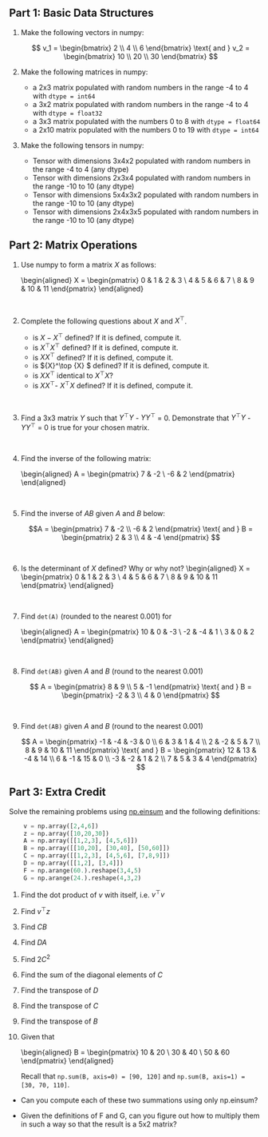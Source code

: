 <!-- #region -->
## Part 1:  Basic Data Structures

1. Make the following vectors in numpy:

    $$
    v_1 = 
    \begin{bmatrix}
    2 \\
    4 \\
    6
    \end{bmatrix}
    \text{ and }
    v_2 = 
    \begin{bmatrix}
    10 \\
    20 \\
    30
    \end{bmatrix}
    $$


2. Make the following matrices in numpy:
    * a 2x3 matrix populated with random numbers in the range -4 to 4 with `dtype = int64`
    * a 3x2 matrix populated with random numbers in the range -4 to 4 with `dtype = float32`
    * a 3x3 matrix populated with the numbers 0 to 8 with `dtype = float64`
    * a 2x10 matrix populated with the numbers 0 to 19 with `dtype = int64`


3. Make the following tensors in numpy:
    * Tensor with dimensions 3x4x2 populated with random numbers in the range -4 to 4 (any dtype)
    * Tensor with dimensions 2x3x4 populated with random numbers in the range -10 to 10 (any dtype)
    * Tensor with dimensions 5x4x3x2 populated with random numbers in the range -10 to 10 (any dtype)
    * Tensor with dimensions 2x4x3x5 populated with random numbers in the range -10 to 10 (any dtype)


## Part 2: Matrix Operations

1. Use numpy to form a matrix $X$ as follows:

    \begin{aligned}
    X =
    \begin{pmatrix}
    0 & 1 & 2 & 3 \\
    4 & 5 & 6 & 7 \\
    8 & 9 & 10 & 11
    \end{pmatrix}
    \end{aligned}
    
   &nbsp;
   
2. Complete the following questions about ${X}$ and ${X}^\top$.

    * is ${X} - {X}^\top$ defined? If it is defined, compute it.
    * is ${X}^\top {X}^\top$ defined? If it is defined, compute it.
    * is ${X} {X}^\top$ defined? If it is defined, compute it.
    * is ${X}^\top {X} $ defined? If it is defined, compute it.
    * is ${X} {X}^\top$ identical to ${X}^\top {X}$?
    * is ${X} {X}^\top$- ${X}^\top {X}$ defined? If it is defined, compute it.

   
   &nbsp;
   
2. Find a 3x3 matrix ${Y}$ such that ${Y}^\top {Y}$ - ${Y} {Y}^\top$ = 0.
   Demonstrate that ${Y}^\top {Y}$ - ${Y} {Y}^\top$ = 0 is true for your chosen matrix.
   
   &nbsp;
   

3. Find the inverse of the following matrix:

    \begin{aligned}
    A = 
    \begin{pmatrix}
    7 & -2 \\
    -6 & 2 
    \end{pmatrix}
    \end{aligned}
    
    &nbsp;
   

4. Find the inverse of $AB$ given $A$ and $B$ below:

    $$A = 
    \begin{pmatrix}
    7 & -2 \\
    -6 & 2 
    \end{pmatrix}
    \text{ and }
     B =
     \begin{pmatrix}
      2 & 3 \\
      4 & -4 
      \end{pmatrix}
    $$
    
    &nbsp;
   

5. Is the determinant of ${X}$ defined? Why or why not?
    \begin{aligned}
    X =
    \begin{pmatrix}
    0 & 1 & 2 & 3 \\
    4 & 5 & 6 & 7 \\
    8 & 9 & 10 & 11
    \end{pmatrix}
    \end{aligned}
    
    &nbsp;
   
   
6. Find `det(A)` (rounded to the nearest 0.001) for 

    \begin{aligned}
    A = 
    \begin{pmatrix}
    10 & 0 & -3 \\
    -2 & -4 & 1 \\
    3 & 0 & 2
    \end{pmatrix}
    \end{aligned}
    
    &nbsp;
   


7. Find `det(AB)` given $A$ and $B$ (round to the nearest 0.001)

    $$
    A = 
    \begin{pmatrix}
    8 & 9 \\
    5 & -1 
    \end{pmatrix}
    \text{ and }
    B = 
    \begin{pmatrix}
    -2 & 3 \\
    4 & 0
    \end{pmatrix}
    $$
    
    &nbsp;
   

8. Find `det(AB)` given $A$ and $B$ (round to the nearest 0.001)

    $$
    A = 
    \begin{pmatrix}
    -1 & -4 & -3 & 0 \\
    6 & 3 & 1 & 4 \\
    2 & -2 & 5 & 7 \\
    8 & 9 & 10 & 11 
    \end{pmatrix}
    \text{ and }
    B = 
    \begin{pmatrix}
    12 & 13 & -4 & 14 \\
    6 & -1 & 15 & 0 \\
    -3 & -2 & 1 & 2 \\
    7 & 5 & 3 & 4
    \end{pmatrix}
    $$


## Part 3: Extra Credit 

Solve the remaining problems using [np.einsum](https://numpy.org/doc/stable/reference/generated/numpy.einsum) and the following definitions:

```python
    v = np.array([2,4,6])
    z = np.array([10,20,30])
    A = np.array([[1,2,3], [4,5,6]])
    B = np.array([[10,20], [30,40], [50,60]])
    C = np.array([[1,2,3], [4,5,6], [7,8,9]])
    D = np.array([[1,2], [3,4]])
    F = np.arange(60.).reshape(3,4,5)
    G = np.arange(24.).reshape(4,3,2)
```

1. Find the dot product of $v$ with itself, i.e. ${v}^\top {v}$


2. Find  ${v}^\top  {z}$


3. Find ${C} {B}$


4. Find ${D} {A}$


5. Find $2{C}^2$


6. Find the sum of the diagonal elements of ${C}$


7. Find the transpose of ${D}$


8. Find the transpose of ${C}$


9. Find the transpose of ${B}$


10. Given that  

    \begin{aligned}
    B = 
    \begin{pmatrix}
    10 & 20 \\
    30 & 40 \\
    50 & 60
    \end{pmatrix}
    \end{aligned}
    
    Recall that `np.sum(B, axis=0) = [90, 120]` and `np.sum(B, axis=1) = [30, 70, 110]`.
  
    
   * Can you compute each of these two summations using only np.einsum?
    
   * Given the definitions of F and G, can you figure out how to multiply them in such a way so that the result is a 5x2 matrix?
<!-- #endregion -->

```python

```
